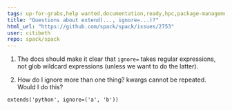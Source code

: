 ```yaml
---
tags: up-for-grabs,help wanted,documentation,ready,hpc,package-management,python
title: "Questions about extend(..., ignore=...)?"
html_url: "https://github.com/spack/spack/issues/2753"
user: citibeth
repo: spack/spack
---
```


1. The docs should make it clear that `ignore=` takes regular expressions, not glob wildcard expressions (unless we want to do the latter).

2. How do I ignore more than one thing?  kwargs cannot be repeated.  Would I do this?
```
extends('python', ignore=('a', 'b'))
```

